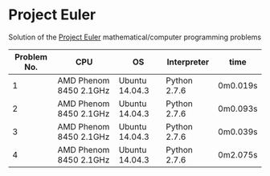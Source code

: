 # Project Euler

Solution of the [Project Euler](https://projecteuler.net) mathematical/computer programming problems


| Problem No. | CPU                         | OS              | Interpreter    | time     |
| ----------- | --------------------------- | --------------- | -------------- | -------- |
|      1      | AMD Phenom 8450  2.1GHz     | Ubuntu 14.04.3  | Python 2.7.6   | 0m0.019s |
|      2      | AMD Phenom 8450  2.1GHz     | Ubuntu 14.04.3  | Python 2.7.6   | 0m0.093s |
|      3      | AMD Phenom 8450  2.1GHz     | Ubuntu 14.04.3  | Python 2.7.6   | 0m0.039s |
|      4      | AMD Phenom 8450  2.1GHz     | Ubuntu 14.04.3  | Python 2.7.6   | 0m2.075s |
